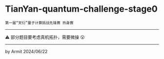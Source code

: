 # TianYan-quantum-challenge-stage0

    第一届“天衍”量子计算挑战先锋赛 热身赛

----

⚠ 部分题目要考虑真机拓扑，需要微操 😮

----
by Armit
2024/06/22
